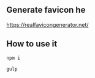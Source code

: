 ## Generate favicon he
https://realfavicongenerator.net/

## How to use it
```sh
npm i
```
```sh
gulp
```


